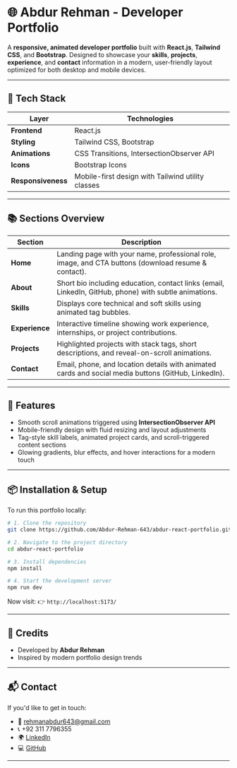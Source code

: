 # 🌐 Abdur Rehman - Developer Portfolio

A **responsive, animated developer portfolio** built with **React.js**, **Tailwind CSS**, and **Bootstrap**. Designed to showcase your **skills**, **projects**, **experience**, and **contact** information in a modern, user-friendly layout optimized for both desktop and mobile devices.

---

## 🚀 Tech Stack

| Layer              | Technologies                                      |
| ------------------ | ------------------------------------------------- |
| **Frontend**       | React.js                                          |
| **Styling**        | Tailwind CSS, Bootstrap                           |
| **Animations**     | CSS Transitions, IntersectionObserver API         |
| **Icons**          | Bootstrap Icons                                   |
| **Responsiveness** | Mobile-first design with Tailwind utility classes |

---

## 📚 Sections Overview

| Section        | Description                                                                                           |
| -------------- | ----------------------------------------------------------------------------------------------------- |
| **Home**       | Landing page with your name, professional role, image, and CTA buttons (download resume & contact).   |
| **About**      | Short bio including education, contact links (email, LinkedIn, GitHub, phone) with subtle animations. |
| **Skills**     | Displays core technical and soft skills using animated tag bubbles.                                   |
| **Experience** | Interactive timeline showing work experience, internships, or project contributions.                  |
| **Projects**   | Highlighted projects with stack tags, short descriptions, and reveal-on-scroll animations.            |
| **Contact**    | Email, phone, and location details with animated cards and social media buttons (GitHub, LinkedIn).   |

---

## 🧩 Features

- Smooth scroll animations triggered using **IntersectionObserver API**
- Mobile-friendly design with fluid resizing and layout adjustments
- Tag-style skill labels, animated project cards, and scroll-triggered content sections
- Glowing gradients, blur effects, and hover interactions for a modern touch

---

## 📦 Installation & Setup

To run this portfolio locally:

```bash
# 1. Clone the repository
git clone https://github.com/Abdur-Rehman-643/abdur-react-portfolio.git

# 2. Navigate to the project directory
cd abdur-react-portfolio

# 3. Install dependencies
npm install

# 4. Start the development server
npm run dev
```

Now visit:
👉 `http://localhost:5173/`

---

## 🙌 Credits

- Developed by **Abdur Rehman**
- Inspired by modern portfolio design trends

---

## 📬 Contact

If you'd like to get in touch:

- 📧 [rehmanabdur643@gmail.com](mailto:rehmanabdur643@gmail.com)
- 📞 +92 311 7796355
- 🌍 [LinkedIn](https://www.linkedin.com/in/abdur-rehman-0a3186278)
- 💻 [GitHub](https://github.com/Abdur-Rehman-643)

---

